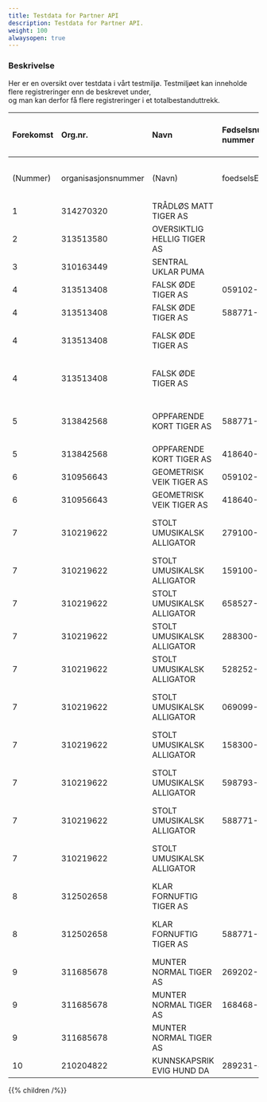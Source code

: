 ```yaml
---
title: Testdata for Partner API
description: Testdata for Partner API.
weight: 100
alwaysopen: true
---
```

### Beskrivelse
Her er en oversikt over testdata i vårt testmiljø. Testmiljøet kan inneholde flere registreringer enn de beskrevet under,  
og man kan derfor få flere registreringer i et totalbestanduttrekk.


|Forekomst|Org.nr.|Navn|Fødselsnummer/D-nummer|Fødselsdato|Fornavn|Mellomnavn|Etternavn|Fullt navn|Er død?|Statsborgerskap|Bostedsland|Posisjontype Eier|Størrelseintervall|Grunnlag|Posisjontype Kontroll|Størrelseintervall|Grunnlag|Posisjontype Rett til å utpeke/avsette styre|Grunnlag|Kan ikke identifisere flere reelle rettighetshavere|Har ikke reelle rettighetshavere, norsk eier|Har ikke reelle rettighetshavere, utenlandsk eier|Offentlig virksomhet eier over 75 %|Utenlandsk virksomhet|Kan ikke identifisere reelle rettighetshavere|Kontroll på annen måte|Beskrivelse kontroll på annen måte|Unntatt innsyn|
|:----|:----|:----|:---------------------|:----|:----|:----|:----|:----|:----|:----|:----|:----|:----|:----|:----|:----|:----|:----|:----|:----|:----|:----|:----|:----|:----|:----|:----|:----|
|(Nummer)|organisasjonsnummer|(Navn)| foedselsEllerDNummer |foedselsdato| "fornavn"|"mellomnavn"| "etternavn"| "fulltNavn"|erDoed| "statsborgerskap"|Bostedsland|posisjontype.eier|stoerrelseIntervall| "grunnlag"|posisjontype.kont|stoerrelseIntervall| "grunnlag"|posisjontype.ruas| "grunnlag"|reellerettighetshaverestatus.nrki|reellerettighetshaverestatus.rknv|reellerettighetshaverestatus.rkuv|(Offentlig virksomhet eier over 75 %)|(Utenlandsk virksomhet)|reellerettighetshaverestatus.irki|posisjontype.anne|beskrivelseAnnenMaate|erUnntattFraInnsyn|
|1|314270320|TRÅDLØS MATT TIGER AS|                      | | | | | | | | | | | | | | | | | | | | | |SANN| | | |
|2|313513580|OVERSIKTLIG HELLIG TIGER AS|                      | | | | | | | | | | | | | | | | | |SANN| |SANN| | | | | |
|3|310163449|SENTRAL UKLAR PUMA|                      | | | | | | | | | | | | | | | | | | |SANN|SANN|SANN| | | | |
|4|313513408|FALSK ØDE TIGER AS| 059102-98382         | |STOLT EFFEKTIV|null|PARASOLL| |USANN|Norge, Mexico|Norge	|SANN|50-74,99 %|Direkte, Indirekte| | | | | | | | | | | | | | |
|4|313513408|FALSK ØDE TIGER AS| 588771-02163         | |MINIMALISTISK|null|HANDLELISTE| |USANN|Montserrat|Norge	| | | |SANN|75-100 %|Direkte, Indirekte| | | | | | | | | | | |
|4|313513408|FALSK ØDE TIGER AS|                      |01.12.1983| | | |TOM NELSON| |Sverige|Sverige| | | | | | |SANN|Enighet eller avtale| | | | | | | | | |
|4|313513408|FALSK ØDE TIGER AS|                      |24.03.1983| | | |GILL BATES| |Tyskland, USA, Sverige|USA| | | | | | | | | | | | | | |SANN|Forklaring på hvilken innflytelse rettighetshaveren har - annen måte.| |
|5|313842568|OPPFARENDE KORT TIGER AS| 588771-02163         | |MINIMALISTISK|null|HANDLELISTE| |USANN|Montserrat|Sverige|SANN|50-74,99 %|Direkte, Indirekte|SANN|75-100 %|Direkte, Enighet eller avtale| | | | | | | | | | | |
|5|313842568|OPPFARENDE KORT TIGER AS| 418640-00647         | |HEVNGJERRIG|null|SERVIETT| |USANN|Norge	|Sverige|SANN|25,01-49,99 %|Indirekte| | | | | | | | | | | | | | |
|6|310956643|GEOMETRISK VEIK TIGER AS| 059102-98382         | |STOLT EFFEKTIV|null|STOLT EFFEKTIV PARASOLL| |USANN|Norge, Mexico|Norge	|SANN|50-74,99 %|Direkte| | | | | |SANN| | | | | | | | |
|6|310956643|GEOMETRISK VEIK TIGER AS| 418640-00647         | |HEVNGJERRIG|null|SERVIETT| |USANN|Norge	|Norge	|SANN|25,01-49,99 %|Indirekte| | | | | |SANN| | | | | | | | |
|7|310219622|STOLT UMUSIKALSK ALLIGATOR| 279100-96945         | |AKROBATISK DRIFTIG MOR DESIMAL|null|DESIMAL| |USANN|Norge, Kambodsja|Sverige| | | |SANN|50-74,99 %|Direkte, Enighet eller avtale| | |SANN| | | | | | | | |
|7|310219622|STOLT UMUSIKALSK ALLIGATOR| 159100-98079         | |KOMPATIBEL GJESTFRI|null|KOMPATIBEL GJESTFRI NIESE| |USANN|Norge, Finland|Storbritannia|SANN|25,01%-49,99%|Indirekte| | | | | |SANN| | | | | | | | |
|7|310219622|STOLT UMUSIKALSK ALLIGATOR| 658527-00291         | |GOD FORVENTNING|null|GOD FORVENTNING| |USANN|Norge|Sverige| | | | | | |SANN|Enighet eller avtale|SANN| | | | | | | | |
|7|310219622|STOLT UMUSIKALSK ALLIGATOR| 288300-97890         | |SLAPP HYGGELIG|null|VALMUE| |USANN|Norge, Sveits|Storbritannia|SANN|25,01%-49,99%|Direkte| | | | | |SANN| | | | | | | | |
|7|310219622|STOLT UMUSIKALSK ALLIGATOR| 528252-00223         | |SORGLØS EKSAKT|null|STRØMPEBUKSE| |USANN|Norge|Storbritannia| | | | | | | | |SANN| | | | | |SANN|TEST - Posisjon kontroll på en annen måte| |
|7|310219622|STOLT UMUSIKALSK ALLIGATOR| 069099-97850         | |HYPPIG STANDHAFTIG|INNDELING|EDDERKOPP| |USANN|Norge, Honduras|Sverige|SANN|50-74,99 %|Direkte, Indirekte|SANN|75-100 %|Direkte, Enighet eller avtale| | |SANN| | | | | |SANN|TEST - TEST - TEST - TEST| |
|7|310219622|STOLT UMUSIKALSK ALLIGATOR| 158300-97489         | |LITEN MOBIL|null|GASSPEDAL| |USANN|Norge, Estland|Storbritannia| | | |SANN|25,01%-49,99%|Indirekte| | |SANN| | | | | | | | |
|7|310219622|STOLT UMUSIKALSK ALLIGATOR| 598793-00422         | |INTERNASJONAL EVENTYRLIG|KELNER|KLAPPSTOL| |USANN|Norge|Sverige| | | |SANN|75-100 %|Indirekte, Enighet eller avtale| | |SANN| | | | | | | | |
|7|310219622|STOLT UMUSIKALSK ALLIGATOR| 588771-02163         | |MINIMALISTISK|null|HANDLELISTE| |USANN|Montserrat|Sverige|SANN|25,01%-49,99%|Indirekte| | | | | |SANN| | | | | | | | |
|7|310219622|STOLT UMUSIKALSK ALLIGATOR|                      |04.04.2004| | | |Test Hansen| |Sverige, Storbritannia|Sverige| | | |SANN|75-100 %|Indirekte, Enighet eller avtale| | |SANN| | | | | | | |SANN|
|8|312502658|KLAR FORNUFTIG TIGER AS|                      |24.03.1983| | | |GILL BATES| |Tyskland, USA, Sverige|USA|SANN|25,01%-49,99%|Direkte|SANN|75-100 %|Direkte, Indirekte| | | | | | | | | | | |
|8|312502658|KLAR FORNUFTIG TIGER AS| 588771-02163         | |ORANSJE|null|BALLONG| |USANN|Norge	|Sverige|SANN|25,01%-49,99%|Direkte|SANN|50-74,99 %|Direkte, Enighet eller avtale| | | | | | | | | | | |
|9|311685678|MUNTER NORMAL TIGER AS| 269202-96504         | |KORT FORNØYD|DEIG|SKYVEDØR| |USANN|Norge, Uruguay|Norge| | | | | | |SANN|Enighet eller avtale| | | | | | | | | |
|9|311685678|MUNTER NORMAL TIGER AS| 168468-95403         | |TØFF|null|TØFF SYSTEM| |USANN|Norge|Sverige|SANN|25,01%-49,99%|Indirekte| | | | | | | | | | | | | | |
|9|311685678|MUNTER NORMAL TIGER AS|                      |04.04.2004| | | |Karl Gustav Medelsvensson| |Sverige, Sveits|Sverige| | | | | | | | | | | | | | |SANN|TEST - Posisjon kontroll på en annen måte.|SANN|
|10|210204822|KUNNSKAPSRIK EVIG HUND DA| 289231-48452         | |BESTEMT|null|PLASMA| |USANN|Norge	|Sverige|SANN|75-100 %|Direkte| | | | | |SANN| | | | | | | | |

{{% children /%}}
